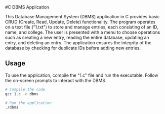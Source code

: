 #C DBMS Application

This Database Management System (DBMS) application in C provides basic CRUD (Create, Read, Update, Delete) functionality. The program operates on a text file ("1.txt") to store and manage entries, each consisting of an ID, name, and college. The user is presented with a menu to choose operations such as creating a new entry, reading the entire database, updating an entry, and deleting an entry. The application ensures the integrity of the database by checking for duplicate IDs before adding new entries.

## Usage

To use the application, compile the "1.c" file and run the executable. Follow the on-screen prompts to interact with the DBMS.

```bash
# Compile the code
gcc 1.c -o dbms

# Run the application
./dbms
